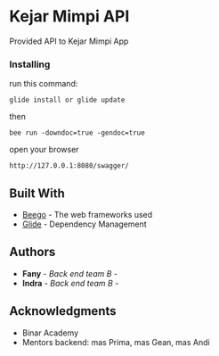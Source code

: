 # Kejar Mimpi API

Provided API to Kejar Mimpi App

### Installing

run this command:

```
glide install or glide update
```
then

```
bee run -downdoc=true -gendoc=true
```
open your browser 
```
http://127.0.0.1:8080/swagger/
```


## Built With

* [Beego](https://beego.me/docs/intro/) - The web frameworks used
* [Glide](https://glide.sh/) - Dependency Management


## Authors

* **Fany** - *Back end team B* -
* **Indra** - *Back end team B* -


## Acknowledgments

* Binar Academy
* Mentors backend: mas Prima, mas Gean, mas Andi
